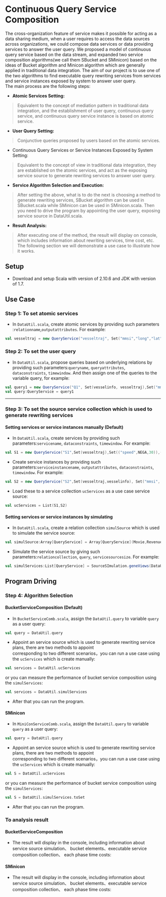 # Continuous Query Service Composition
The cross-organization feature of service makes it possible for acting as a data sharing medium, when a user requires to access the data sources across organizations, we could compose data services or data providing services to answer the user query. 
We proposed a model of continuous query service based on the data stream, and expanded two service composition algorithms(we call them SBucket and SMinicon) based on the ideas of Bucket algorithm and Minicon algorithm which are generally applied in traditional data integration. The aim of our project is to use one of the two algorithms to find executable query rewriting services from services and service instances exposed by system to answer user query.<br>
The main process are the following steps:<br>
* **Atomic Services Setting:**
> Equivalent to the concept of mediation pattern in traditional data integration, and the establishment of user query, continuous query service, and continuous query service instance is based on atomic service.
* **User Query Setting:**
> Conjunctive queries proposed by users based on the atomic services.
* Continuous Query Services or Service Instances Exposed by System Setting:
> Equivalent to the concept of view in traditional data integration, they are established on the atomic services, and act as the exposing service source to generate rewriting services to answer user query.
* **Service Algorithm Selection and Execution:**
> After setting the above, what is to do the next is choosing a method to generate rewriting services, SBucket algorithm can be used in SBucket.scala while SMinicon can be used in SMinicon.scala. Then you need to drive the program by appointing the user query, exposing service source in DataUtil.scala.
* **Result Analysis:**
> After executing one of the method, the result will display on console, which includes information about rewriting services, time cost, etc.
The following section we will demonstrate a use case to illustrate how it works.
## Setup
* Download and setup Scala with version of 2.10.6 and JDK with version of 1.7.<br>
## Use Case
### Step 1: To set atomic services
* In `DataUtil.scala`, create atomic services by providing such parameters :`relationname`,`outputattributes`. For example:<br>
```scala
val vesseltraj = new QueryService("vesseltraj", Set("mmsi","long","lat","speed"))
```
### Step 2: To set the user query
* In `DataUtil.scala`, propose queries based on underlying relations by providing such parameters:`queryname`, `queryattributes`, `dataconstraints`, `timewindow`. And then assign one of the queries to the variable query, for example:<br>
```scala
val query1 = new QueryService("Q1", Set(vesselinfo, vesseltraj),Set("mmsi","callsign"),Set(("speed",40,POSI)),(5,4))
val query:QueryService = query1
```
* * *
### Step 3: To set the source service collection which is used to generate rewriting services
#### Setting services or service instances manually (Default)
* In `DataUtil.scala`, create services by providing such parameters:`servicename`, `dataconstraints`, `timewindow`. For example:<br>
```scala
val S1 = new QueryService("S1",Set(vesseltraj),Set(("speed",NEGA,30)),(5,2))
```
* Create service instances by providing such parameters:`serviceinstancename`, `outputattributes`, `dataconstraints`, `timewindow`. For example:<br>
```scala
val S2 = new QueryService("S2",Set(vesseltraj,vesselinfo), Set("mmsi", "draught", "speed"),Set(("imo",NEGA,2000)),(5,2))
```
* Load these to a service collection `ucServices` as a use case service source:<br>
```scala
val ucServices = List(S1,S2)
```
#### Setting services or service instances by simulating
* In `DataUtil.scala`, create a relation collection `simulSource` which is used to simulate the service source:<br>
```scala
val simulSource:Array[QueryService] = Array[QueryService](Movie,Revenues,Director,vesseltraj,vesseltravelinfo,vesselinfo)
```
* Simulate the service source by giving such parameters:`relationcollection`, `query`, `servicesourcesize`. For example:<br>
```scala
val simulServices:List[QueryService] = SourceSImulation.geneViews(DataUtil.simulSource,query,1000)
```
## Program Driving 
### Step 4: Algorithm Selection
#### BucketServiceComposition (Default)
* In `BucketServiceComb.scala`, assign the `DataUtil.query` to variable `query` as a user query:<br>
```scala
val query = DataUtil.query
```
* Appoint an service source which is used to generate rewriting service plans, there are two methods to appoint<br> corresponding to two different scenarios，you can run a use case using the `ucServices` which is create manually:<br>
```scala
val services = DataUtil.ucServices
```
or you can measure the performance of bucket service composition using the `simulServices`:<br>
```scala
val services = DataUtil.simulServices
```
* After that you can run the program.
#### SMinicon
* In `MiniConServiceComb.scala`, assign the `DataUtil.query` to variable `query` as a user query:<br>
```scala
val query = DataUtil.query
```
* Appoint an service source which is used to generate rewriting service plans, there are two methods to appoint<br> corresponding to two different scenarios，you can run a use case using the `ucServices` which is create manually:<br>
```scala
val S = DataUtil.ucServices
```
or you can measure the performance of bucket service composition using the `simulServices`:<br>
```scala
val S = DataUtil.simulServices.toSet
```
* After that you can run the program.
### To analysis result
#### BucketServiceComposition
* The result will display in the console, including information about service source simulation、 bucket elements、executable service composition collection、 each phase time costs:<br>

#### SMinicon
* The result will display in the console, including information about service source simulation、 bucket elements、executable service composition collection、 each phase time costs:<br>
